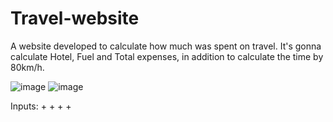 # Travel-website
A website developed  to calculate how much was spent on travel. It's gonna calculate Hotel, Fuel and Total expenses, in addition to calculate the time by 80km/h.

![image](https://user-images.githubusercontent.com/82851236/130837414-2d96d69b-1e25-4bf2-9996-919d9d69ec6a.png)
![image](https://user-images.githubusercontent.com/82851236/130837463-8fbda7e8-77b7-4812-b2b9-d6d4de30ccc9.png)

Inputs:
+
+
+
+

